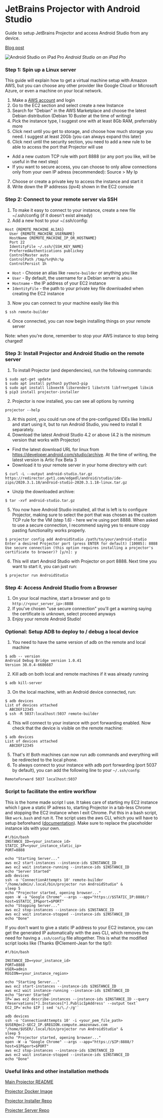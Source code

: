 # JetBrains Projector with Android Studio

Guide to setup JetBrains Projector and access Android Studio from any device.

[Blog post](https://joenrv.medium.com/how-to-run-android-studio-on-any-device-with-jetbrains-projector-3d9d23a8c179)

![Android Studio on iPad Pro](ipad.jpg)
*Android Studio on an iPad Pro*

### Step 1: Spin up a Linux server

This guide will explain how to get a virtual machine setup with Amazon AWS, but you can choose any other provider like Google Cloud or Microsoft Azure, or even a machine on your local network.

1. Make a [AWS account](https://aws.amazon.com/free/) and login
2. Go to the EC2 section and select create a new Instance
3. Search for "Debian" in the AWS Marketplace and choose the latest Debian distribution (Debian 10 Buster at the time of writing)
4. Pick the instance type, I suggest one with at least 8Gb RAM, preferrably more
5. Click next until you get to storage, and choose how much storage you need. I suggest at least 20Gb (you can always expand this later)
6. Click next until the security section, you need to add a new rule to be able to access the port that Projector will use
* Add a new custom TCP rule with port 8888 (or any port you like, will be useful in the next step)
* If you want to secure access, you can choose to only allow connections only from your own IP adress (recommended): Source > My Ip
7. Choose or create a private key to access the instance and start it
8. Write down the IP addresss (ipv4) shown in the EC2 console

### Step 2: Connect to your remote server via SSH

1. To make it easy to connect to your instance, create a new file ~/.ssh/config (if it doesn't exist already)
2. Add a new host to your ~/.ssh/config:
```
Host {REMOTE_MACHINE_ALIAS}
  User {REMOTE_MACHINE_USERNAME}
  HostName {REMOTE_MACHINE_IP_OR_HOSTNAME}
  Port 22
  IdentityFile ~/.ssh/{SSH_KEY_NAME}
  PreferredAuthentications publickey
  ControlMaster auto
  ControlPath /tmp/%r@%h:%p
  ControlPersist 1h
```
* `Host` - Choose an alias like `remote-builder` or anything you like
* `User` - By default, the username for a Debian server is `admin`
* `Hostname` - the IP address of your EC2 instance
* `IdentityFile` - the path to your private key file downloaded when creating the EC2 instance

3. Now you can connect to your machine easily like this

```
$ ssh remote-builder
```
4. Once connected, you can now begin installing things on your remote server

Note: when you're done, remember to stop your AWS instance to stop being charged! 

### Step 3: Install Projector and Android Studio on the remote server

1. To install Projector (and dependencies), run the following commands:
```
$ sudo apt-get update
$ sudo apt install python3 python3-pip
$ sudo apt install libxext6 libxrender1 libxtst6 libfreetype6 libxi6
$ pip3 install projector-installer
```
2. Projector is now installed, you can see all options by running 
```
projector --help
```
3. At this point, you could run one of the pre-configured IDEs like IntelliJ and start using it, but to run Android Studio, you need to install it separately.
4. Download the latest Android Studio 4.2 or above (4.2 is the minimum version that works with Projector)
* Find the latest download URL for linux from https://developer.android.com/studio/archive. At the time of writing, the latest version is Artic Fox Beta 3
* Download it to your remote server in your home directory with curl: 

```
$ curl -L --output android-studio.tar.gz https://redirector.gvt1.com/edgedl/android/studio/ide-zips/2020.3.1.18/android-studio-2020.3.1.18-linux.tar.gz
```
* Unzip the downloaded archive:

```
$ tar -xvf android-studio.tar.gz
```
5. You now have Android Studio installed, all that is left is to configure Projector, making sure to select the port that was chosen as the custom TCP rule for the VM (step 1.6) - here we're using port 8888. When asked to use a secure connection, I recommend saying yes to ensure copy pasting functionality works properly.
```
$ projector config add AndroidStudio /path/to/your/android-studio
Enter a desired Projector port (press ENTER for default) [10005]: 8888
Use secure connection (this option requires installing a projector's certificate to browser)? [y/n]: y
```
6. This will start Android Studio with Projector on port 8888. Next time you want to start it, you can just run:

```
$ projector run AndroidStudio
```

### Step 4: Access Android Studio from a Browser

1. On your local machine, start a browser and go to `http://<your_server_ip>:8888`
2. If you've chosen "use secure connection" you'll get a warning saying the certificate is unknown, select proceed anyways
3. Enjoy your remote Android Studio!

### Optional: Setup ADB to deploy to / debug a local device

1. You need to have the same version of adb on the remote and local machine
```
$ adb -- version
Android Debug Bridge version 1.0.41
Version 30.0.4-6686687
```
2. Kill adb on both local and remote machines if it was already running
```
$ adb kill-server
```
3. On the local machine, with an Android device connected, run:
```
$ adb devices
List of devices attached
  ABCDEF12345
$ ssh -R 5037:localhost:5037 remote-builder
```
4. This will connect to your instance with port forwarding enabled. Now check that the device is visible on the remote machine:
```
$ adb devices
List of devices attached
  ABCDEF12345
```
5. That's it! Both machines can now run adb commands and everything will be redirected to the local phone.
6. To always connect to your instance with adb port forwarding (port 5037 by default), you can add the following line to your `~/.ssh/confg`:
```
RemoteForward 5037 localhost:5037
```
### Script to facilitate the entire workflow

This is the home made script I use. It takes care of starting my EC2 instance which I gave a static IP adress to, starting Projector in a tab-less Chrome and stopping the EC2 instance when I exit Chrome. Put this in a bash script, like `work.bash` and run it. The script uses the aws CLI, which you will have to setup beforehand ([documentation](https://aws.amazon.com/cli/)). Make sure to replace the placeholder instance ids with your own.

```
#!/bin/bash
INSTANCE_ID=<your_instance_id>
STATIC_IP=<your_instance_static_ip>
PORT=8888

echo "Starting Server..."
aws ec2 start-instances --instance-ids $INSTANCE_ID
aws ec2 wait instance-running --instance-ids $INSTANCE_ID
echo "Server Started"
adb devices
ssh -o 'ConnectionAttempts 10' remote-builder "/home/admin/.local/bin/projector run AndroidStudio" &
sleep 5
echo "Projector started, opening browser..."
open -W -a "Google Chrome" --args --app="https://$STATIC_IP:8888/?host=$STATIC_IP&port=$PORT"
echo "Stopping Server..."
aws ec2 stop-instances --instance-ids $INSTANCE_ID
aws ec2 wait instance-stopped --instance-ids $INSTANCE_ID
echo "Done"
```

If you don't want to give a static IP address to your EC2 instance, you can get the generated IP automatically with the aws CLI, which removes the need for having a `.ssh/config` file altogether. This is what the modified script looks like (Thanks @Clement-Jean for the tip!):

```
#!/bin/bash

INSTANCE_ID=<your_instance_id>
PORT=8888
USER=admin
REGION=<your_instance_region>

echo "Starting Server..."
aws ec2 start-instances --instance-ids $INSTANCE_ID
aws ec2 wait instance-running --instance-ids $INSTANCE_ID
echo "Server Started"
IP=`aws ec2 describe-instances --instance-ids $INSTANCE_ID --query 'Reservations[*].Instances[*].PublicIpAddress' --output text`
EC2_IP=`echo $IP | sed 's/\./-/g'`

adb devices
ssh -o 'ConnectionAttempts 10' -i <your_pem_file_path> $USER@ec2-$EC2_IP.$REGION.compute.amazonaws.com "/home/$USER/.local/bin/projector run AndroidStudio" &
sleep 5
echo "Projector started, opening browser..."
open -W -a "Google Chrome" --args --app="https://$IP:8888/?host=$IP&port=$PORT"
aws ec2 stop-instances --instance-ids $INSTANCE_ID
aws ec2 wait instance-stopped --instance-ids $INSTANCE_ID
echo "Done"
```

### Useful links and other installation methods

[Main Projector README](https://github.com/JetBrains/projector-server/blob/master/README-JETBRAINS.md)

[Projector Docker Image](https://github.com/JetBrains/projector-docker)

[Projector Installer Repo](https://github.com/JetBrains/projector-installer)

[Projecter Server Repo](https://github.com/JetBrains/projector-server/blob/master/docs/Projector.md)

